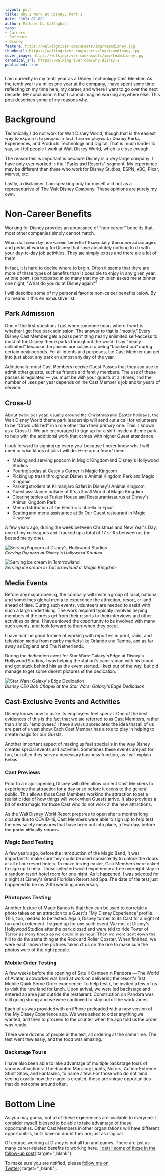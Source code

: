 ```yaml
---
layout: post
title: Why I Work at Disney, Part 1
date: '2020-07-08'
author: Michael D. Callaghan
tags: 
- Careers
- Software
- Disney
feature: https://walkingriver.com/assets/img/teamdisney.jpg
thumbnail: https://walkingriver.com/assets/img/teamdisney.jpg
cover_image: https://walkingriver.com/assets/img/teamdisney.jpg
canonical_url: https://walkingriver.com/why-disney-1
published: true
---
```


I am currently in my tenth year as a Disney Technology Cast Member. As the tenth year is a milestone year at the company, I have spent some time reflecting on my time here, my career, and where I want to go over the next decade. My conclusion is that I cannot imagine working anywhere else. This post describes some of my reasons why.

<!--more-->

# Background

Technically, I do not work for Walt Disney World, though that is the easiest way to explain it to people. In fact, I am employed by Disney Parks, Experiences, and Products Technology and Digital. That is much harder to say, so I tell people I work at Walt Disney World, which is close enough.

The reason this is important is because Disney is a very large company. I have only ever worked in the "Parks and Resorts" segment. My experience may be different than those who work for Disney Studios, ESPN, ABC, Pixar, Marvel, etc. 

Lastly, a disclaimer. I am speaking only for myself and not as a representative of The Walt Disney Company. These opinions are purely my own.

# Non-Career Benefits

Working for Disney provides an abundance of "non-career" benefits that most other companies simply cannot match.

What do I mean by non-career benefits? Essentially, these are advantages and perks of working for Disney that have absolutely nothing to do with your day-to-day job activities. They are simply extras and there are a lot of them.

In fact, it is hard to decide where to begin. Often it seems that there are more of these types of benefits than is possible to enjoy in any given year. At one point, I participated in so many that my children asked me at dinner one night, "What do you do at Disney again?"

I will describe some of my personal favorite non-career benefits below. By no means is this en exhaustive list.

## Park Admission

One of the first questions I get when someone hears where I work is whether I get free park admission. The answer to that is "mostly." Every Disney Cast Member gets a pass permitting nearly unlimited self-access to most of the Disney theme parks throughout the world. I say "nearly unlimited" because the passes are subject to being "blocked out" during certain peak periods. For all intents and purposes, the Cast Member can get into just about any park on almost any day of the year.

Additionally, most Cast Members receive Guest Passes that they can use to admit other guests, such as friends and family members. The use of these passes is regulated &mdash; you must be with your guests at all times, and the number of uses per year depends on the Cast Member's job and/or years of service.

## Cross-U

About twice per year, usually around the Christmas and Easter holidays, the Walt Disney World theme park leadership will send out a call for volunteers to be "Cross Utilized" in a role other than their primary one. This is known as a Cross-U. We are encouraged to sign up for a shift inside a theme park to help with the additional work that comes with higher Guest attendance. 

I look forward to signing up every year because I never know who I will meet or what kinds of jobs I will do. Here are a few of them:

- Making and serving popcorn in Magic Kingdom and Disney's Hollywood Studios
- Pouring sodas at Casey's Corner in Magic Kingdom
- Picking up trash throughout Disney's Animal Kingdom Park and Magic Kingdom
- Parking strollers at Kilimanjaro Safari in Disney's Animal Kingdom
- Guest assistance outside of It's a Small World at Magic Kingdom
- Clearing tables at Tusker House and Restaurantasaurus at Disney's Animal Kingdom Park
- Menu distribution at the Electric Umbrella in Epcot
- Seating and menu assistance at Be Our Guest restaurant in Magic Kingdom

A few years ago, during the week between Christmas and New Year's Day, one of my colleagues and I racked up a total of 17 shifts between us (he bested me by one).

![Serving Popcorn at Disney's Hollywood Studios](https://walkingriver.com/assets/imgpopcorn-cross-u.jpg)
<br/>_Serving Popcorn at Disney's Hollywood Studios_

![Serving ice cream in Tomrrowland](https://walkingriver.com/assets/imgice-cream-tomorrowland.jpg)
<br/>_Serving ice cream in Tomorrowland at Magic Kingdom_

## Media Events

Before any major opening, the company will invite a group of local, national, and sometimes global media to experience the attraction, resort, or land ahead of time. During such events, volunteers are needed to assist with such a large undertaking. The work required typically involves helping members of the press get from their resorts to their interviews and other activities on time. I have enjoyed the opportunity to be involved with many such events, and look forward to them when they occur. 

I have had the good fortune of working with reporters in print, radio, and television media from nearby markets like Orlando and Tampa, and as far away as England and The Netherlands.

During the dedication event for Star Wars: Galaxy's Edge at Disney's Hollywood Studios, I was helping the station's cameraman with his tripod and got stuck behind him as the event started. I kept out of the way, but did manage to get some decent pictures of the dedication.

![Star Wars: Galaxy's Edge Dedication](https://walkingriver.com/assets/imgswge-dedication-2.jpg)
<br/>_Disney CEO Bob Chapek at the Star Wars: Galaxy's Edge Dedication_

## Cast-Exclusive Events and Activities

Disney knows how to make its employees feel special. One of the best evidences of this is the fact that we are referred to as Cast Members, rather than simply "employees." I have always appreciated the idea that all of us are part of a vast show. Each Cast Member has a role to play in helping to create magic for our Guests.

Another important aspect of making us feel special is in the way Disney creates special events and activities. Sometimes these events are just for fun, but often they serve a necessary business function, as I will explain below.

### Cast Previews

Prior to a major opening, Disney will often allow current Cast Members to experience the attraction for a day or so before it opens to the general public. This allows those Cast Members working the attraction to get a realistic idea of how things will work when Guests arrive. It also provides a bit of extra magic for those Cast who do not work at the new attractions. 

As the Walt Disney World Resort prepares to open after a months-long closure due to COVID-19, Cast Members were able to sign up to help test the new safety measures that have been put into place, a few days before the parks officially reopen. 

### Magic Band Testing

A few years ago, before the introduction of the Magic Band, it was important to make sure they could be used consistently to unlock the doors at all of our resort hotels. To make testing easier, Cast Members were asked to sign up to help. Those selected would experience a free overnight stay in a random resort hotel room for one night. As it happened, I was selected for a night at Disney's Grand Floridian Resort and Spa. The date of the test just happened to be my 20th wedding anniversary.

### Photopass Testing

Another feature of Magic Bands is that they can be used to correlate a photo taken on an attraction to a Guest's "My Disney Experience" profile. This, too, needed to be tested. Again, Disney turned to its Cast for a night of fun and excitement. I signed up for one such event. We met at Disney's Hollywood Studios after the park closed and were told to ride Tower of Terror as many times as we could in an hour. Then we were sent down the hill to do the same thing at the Rock and Roller Coaster. When finished, we were each shown the pictures taken of us on the ride to make sure the photos were of the right people.

### Mobile Order Testing

A few weeks before the opening of Satu'li Canteen in Pandora &mdash; The World of Avatar, a coworker was hard at work on delivering the resort's first Mobile Quick Serve Order experience. To help test it, he invited a few of us to visit the new land for lunch. Upon arrival, we were led backstage and entered an area just outside the restaurant. Construction on Pandora was still going strong and we were cautioned to stay out of the work zones. 

Each of us was provided with an iPhone preloaded with a new version of the My Disney Experience app. We were asked to order anything we wanted, and then to proceed to the counter when the app told us the order was ready. 

There were dozens of people in the test, all ordering at the same time. The test went flawlessly, and the food was amazing. 

### Backstage Tours

I have also been able to take advantage of multiple backstage tours of various attractions: The Haunted Mansion; Lights, Motors, Action: Extreme Stunt Show, and Fantasmic, to name a few. For those who do not mind seeing exactly how the magic is created, these are unique opportunities that do not come around often.

# Bottom Line

As you may guess, not all of these experiences are available to everyone. I consider myself blessed to be able to take advantage of these opportunities. Other Cast Members in other organizations will have different opportunities, but I have no doubt they are just as magical.

Of course, working at Disney is not all fun and games. There are just as many career-related benefits to working here. [I detail some of those in the follow-up post](https://walkingriver.com/why-disney-2){:target="_blank"}.

To make sure you are notified, please [follow me on Twitter](https://twitter.com/walkingriver){:target="_blank"}.
